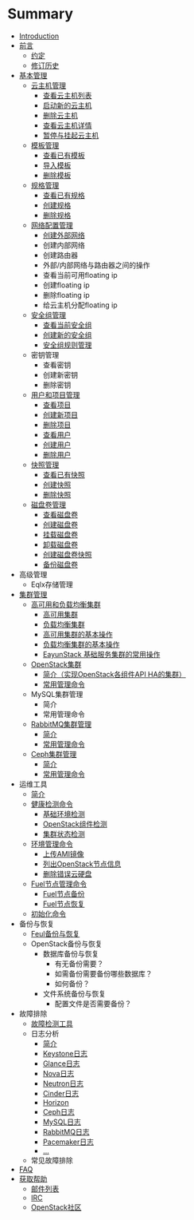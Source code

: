 # Summary

* [Introduction](README.md)
* [前言](preface/preface.md)
   * [约定](preface/conventions.md)
   * [修订历史](preface/revision_history.md)
* [基本管理](basic_admin/basic_admin.md)
   * [云主机管理](basic_admin/instance_management/instance_management.md)
       * [查看云主机列表](basic_admin/instance_management/show_instance_list.md)
       * [启动新的云主机](basic_admin/instance_management/launch_instance.md)
       * [删除云主机](basic_admin/instance_management/delete_instance.md)
       * [查看云主机详情](basic_admin/instance_management/show_instance_detail.md)
       * [暂停与挂起云主机](basic_admin/instance_management/suspended_instance.md)
   * [模板管理](basic_admin/images_management/imange.md)
       * [查看已有模板](basic_admin/images_management/show_imange.md)
       * [导入模板](basic_admin/images_management/import_image.md)
       * [删除模板](basic_admin/images_management/delete_image.md)
   * [规格管理](basic_admin/flavors/flavors.md)
       * [查看已有规格](basic_admin/flavors/flavors_list.md)
       * [创建规格](basic_admin/flavors/flavors_create.md)
       * [删除规格](basic_admin/flavors/flavors_delete.md)
   * [网络配置管理](basic_admin/network_management/network.md)
       * [创建外部网络](basic_admin/network_management/network_create.md)
       * 创建内部网络
       * 创建路由器
       * 外部/内部网络与路由器之间的操作
       * 查看当前可用floating ip
       * 创建floating ip
       * 删除floating ip
       * 给云主机分配floating ip
   * [安全组管理](basic_admin/security_groups/security.md)
       * [查看当前安全组](basic_admin/security_groups/security_list.md)
       * [创建新的安全组](basic_admin/security_groups/security_create.md)
       * [安全组规则管理](basic_admin/security_groups/security_rule_manage.md)
   * 密钥管理
       * 查看密钥
       * 创建新密钥
       * 删除密钥
   * [用户和项目管理](basic_admin/user_project_management/user_project.md)
       * [查看项目](basic_admin/user_project_management/project_list.md)
       * [创建新项目](basic_admin/user_project_management/project_create.md)
       * [删除项目](basic_admin/user_project_management/project_delete.md)
       * [查看用户](basic_admin/user_project_management/user_list.md)
       * [创建用户](basic_admin/user_project_management/user_create.md)
       * [删除用户](basic_admin/user_project_management/user_delete.md)
   * [快照管理](basic_admin/snapshot_management/snapshot.md)
       * [查看已有快照](basic_admin/snapshot_management/snapshot_list.md)
       * [创建快照](basic_admin/snapshot_management/snapshot_create.md)
       * [删除快照](basic_admin/snapshot_management/snapshot_delete.md)
   * [磁盘卷管理](basic_admin/volumes_management/volumes.md)
       * [查看磁盘卷](basic_admin/volumes_management/volumes_list.md)
       * [创建磁盘卷](basic_admin/volumes_management/volumes_create.md)
       * [挂载磁盘卷](basic_admin/volumes_management/volumes_launch.md)
       * [卸载磁盘卷](basic_admin/volumes_management/volumes_delete_attach.md)
       * [创建磁盘卷快照](basic_admin/volumes_management/volumes_snapshot.md)
       * [备份磁盘卷](basic_admin/volumes_management/volumes_backup.md)
* 高级管理
   * Eqlx存储管理
* [集群管理](cluster_admin/cluster_admin.md)
   * [高可用和负载均衡集群](cluster_admin/ha_and_lb/introduction.md)
       * [高可用集群](cluster_admin/ha_and_lb/high_availability.md)
       * [负载均衡集群](cluster_admin/ha_and_lb/load_balance.md)
       * [高可用集群的基本操作](cluster_admin/ha_and_lb/ha_operations.md)
       * [负载均衡集群的基本操作](cluster_admin/ha_and_lb/lb_operations.md)
       * [EayunStack 基础服务集群的常用操作](cluster_admin/ha_and_lb/eayunstack_cluster_operations.md)
   * [OpenStack集群](cluster_admin/openstack-intro.md)
       * [简介（实现OpenStack各组件API HA的集群）](cluster_admin/openstack-intro.md)
       * [常用管理命令](cluster_admin/openstack-admin.md)       
   * MySQL集群管理
       * 简介
       * 常用管理命令
   * [RabbitMQ集群管理](cluster_admin/rabbitmq/rabbitmq_cluster.md)
       * [简介](cluster_admin/rabbitmq/rabbitmq_intro.md)
       * [常用管理命令](cluster_admin/rabbitmq/rabbitmq_operations.md)
   * [Ceph集群管理](cluster_admin/ceph-intro.md)
       * [简介](cluster_admin/ceph-intro.md)
       * [常用管理命令](cluster_admin/ceph-admin.md)
* 运维工具
   * [简介](operation_tools/introduction.md)
   * [健康检测命令](operation_tools/health_check/health_check.md)
       * [基础环境检测](operation_tools/health_check/check_environment.md)
       * [OpenStack组件检测](operation_tools/health_check/check_openstack_component.md)
       * [集群状态检测](operation_tools/health_check/check_cluster.md)
   * [环境管理命令](operation_tools/environment_management/environment_management.md)
       * [上传AMI镜像](operation_tools/environment_management/ami.md)
       * [列出OpenStack节点信息](operation_tools/environment_management/openstack.md)
       * [删除错误云硬盘](operation_tools/environment_management/delete_volume.md)
   * [Fuel节点管理命令](operation_tools/fuel_management/fuel_management.md)
       * [Fuel节点备份](operation_tools/fuel_management/fuel_backup.md)
       * [Fuel节点恢复](operation_tools/fuel_management/fuel_restore.md)
   * [初始化命令](operation_tools/init/init.md)
* 备份与恢复
   * [Feul备份与恢复](backup_restore/fuel_backup_restore.md)
   * OpenStack备份与恢复
       * 数据库备份与恢复
           * 有无备份需要？
           * 如需备份需要备份哪些数据库？
           * 如何备份？
       * 文件系统备份与恢复
           * 配置文件是否需要备份？
* 故障排除
   * [故障检测工具](troubleshooting/troubleshooting_tools.md)
   * 日志分析
       * [简介](troubleshooting/log_analysis/intro.md)
       * [Keystone日志](troubleshooting/log_analysis/keystone_log.md)
       * [Glance日志](troubleshooting/log_analysis/glance_log.md)
       * [Nova日志](troubleshooting/log_analysis/nova_log.md)
       * [Neutron日志](troubleshooting/log_analysis/neutron_log.md)
       * [Cinder日志](troubleshooting/log_analysis/cinder_log.md)
       * [Horizon](troubleshooting/log_analysis/horizon_log.md)
       * [Ceph日志](troubleshooting/log_analysis/ceph_log.md)
       * [MySQL日志](troubleshooting/log_analysis/mysql_log.md)
       * [RabbitMQ日志](troubleshooting/log_analysis/rabbitmq_log.md)
       * [Pacemaker日志](troubleshooting/log_analysis/pacemaker_log.md)
       * [...](troubleshooting/log_analysis/etc.md)
   * 常见故障排除
* [FAQ](FAQ/faq.md)
* [获取帮助](help/help.md)
   * [邮件列表](help/email.md)
   * [IRC](help/irc.md)
   * [OpenStack社区](help/fuel_openstack_community.md)

